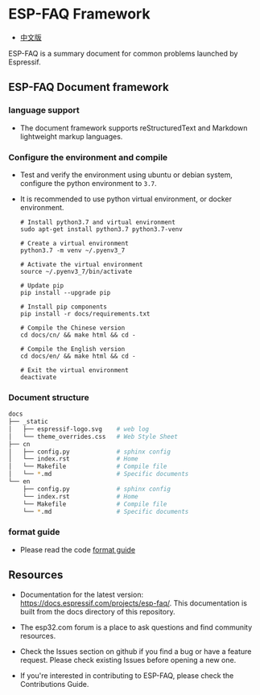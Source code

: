 # ESP-FAQ Framework

* [中文版](./README_CN.md)

ESP-FAQ is a summary document for common problems launched by Espressif.

## ESP-FAQ Document framework

### language support

* The document framework supports reStructuredText and Markdown lightweight markup languages.

### Configure the environment and compile

* Test and verify the environment using ubuntu or debian system, configure the python environment to `3.7`.
* It is recommended to use python virtual environment, or docker environment.
  
  ``` shell
  # Install python3.7 and virtual environment
  sudo apt-get install python3.7 python3.7-venv

  # Create a virtual environment
  python3.7 -m venv ~/.pyenv3_7

  # Activate the virtual environment
  source ~/.pyenv3_7/bin/activate

  # Update pip
  pip install --upgrade pip
  
  # Install pip components
  pip install -r docs/requirements.txt
  
  # Compile the Chinese version
  cd docs/cn/ && make html && cd -

  # Compile the English version
  cd docs/en/ && make html && cd -

  # Exit the virtual environment
  deactivate

  ```

### Document structure

``` bash
docs
├── _static
│   ├── espressif-logo.svg    # web log
│   └── theme_overrides.css   # Web Style Sheet
├── cn
│   ├── config.py             # sphinx config
│   └── index.rst             # Home
│   └── Makefile              # Compile file
│   └── *.md                  # Specific documents
└── en
    ├── config.py             # sphinx config
    └── index.rst             # Home
    └── Makefile              # Compile file
    └── *.md                  # Specific documents
```

### format guide

* Please read the code [format guide](docs/README.md)

## Resources

* Documentation for the latest version: https://docs.espressif.com/projects/esp-faq/. This documentation is built from the docs directory of this repository.

* The esp32.com forum is a place to ask questions and find community resources.

* Check the Issues section on github if you find a bug or have a feature request. Please check existing Issues before opening a new one.

* If you're interested in contributing to ESP-FAQ, please check the Contributions Guide.
